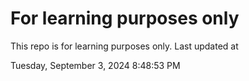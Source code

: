 # For learning purposes only
This repo is for learning purposes only.
Last updated at

Tuesday, September 3, 2024 8:48:53 PM

